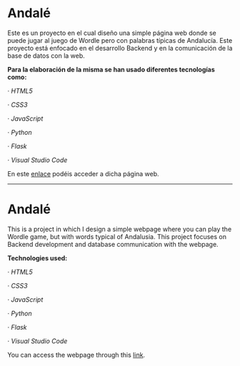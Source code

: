 # Andalé

Este es un proyecto en el cual diseño una simple página web donde se puede jugar al juego de Wordle pero con palabras típicas de Andalucía. Este proyecto está enfocado en el desarrollo Backend y en la comunicación de la base de datos con la web.

**Para la elaboración de la misma se han usado diferentes tecnologías como:**

· *HTML5*

· *CSS3*

· *JavaScript*

· *Python*

· *Flask*

· *Visual Studio Code*

En este [enlace]() podéis acceder a dicha página web.


-----------------------------------------------------------------------------------------------------------------------------------------------------------------------------------------------------------------------

# Andalé

This is a project in which I design a simple webpage where you can play the Wordle game, but with words typical of Andalusia. This project focuses on Backend development and database communication with the webpage.

**Technologies used:**

· *HTML5*

· *CSS3*

· *JavaScript*

· *Python*

· *Flask*

· *Visual Studio Code*

You can access the webpage through this [link]().
